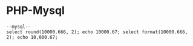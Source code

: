 # PHP-Mysql
	--mysql--
	select round(10000.666, 2); echo 10000.67; select format(10000.666, 2); echo 10,000.67;